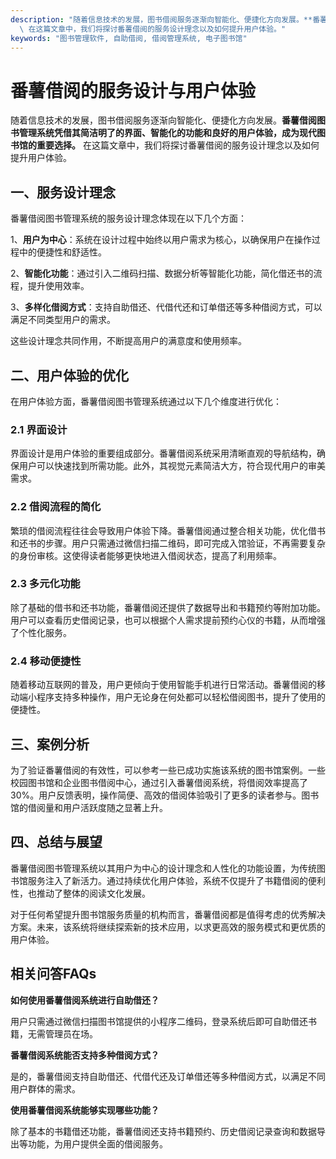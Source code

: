 ```yaml
---
description: "随着信息技术的发展，图书借阅服务逐渐向智能化、便捷化方向发展。**番薯借阅图书管理系统凭借其简洁明了的界面、智能化的功能和良好的用户体验，成为现代图书馆的重要选择。**\
  \ 在这篇文章中，我们将探讨番薯借阅的服务设计理念以及如何提升用户体验。"
keywords: "图书管理软件, 自助借阅, 借阅管理系统, 电子图书馆"
---
```

# 番薯借阅的服务设计与用户体验

随着信息技术的发展，图书借阅服务逐渐向智能化、便捷化方向发展。**番薯借阅图书管理系统凭借其简洁明了的界面、智能化的功能和良好的用户体验，成为现代图书馆的重要选择。** 在这篇文章中，我们将探讨番薯借阅的服务设计理念以及如何提升用户体验。

## **一、服务设计理念**

番薯借阅图书管理系统的服务设计理念体现在以下几个方面：

1、**用户为中心**：系统在设计过程中始终以用户需求为核心，以确保用户在操作过程中的便捷性和舒适性。

2、**智能化功能**：通过引入二维码扫描、数据分析等智能化功能，简化借还书的流程，提升使用效率。

3、**多样化借阅方式**：支持自助借还、代借代还和订单借还等多种借阅方式，可以满足不同类型用户的需求。

这些设计理念共同作用，不断提高用户的满意度和使用频率。

## **二、用户体验的优化**

在用户体验方面，番薯借阅图书管理系统通过以下几个维度进行优化：

### **2.1 界面设计**

界面设计是用户体验的重要组成部分。番薯借阅系统采用清晰直观的导航结构，确保用户可以快速找到所需功能。此外，其视觉元素简洁大方，符合现代用户的审美需求。

### **2.2 借阅流程的简化**

繁琐的借阅流程往往会导致用户体验下降。番薯借阅通过整合相关功能，优化借书和还书的步骤。用户只需通过微信扫描二维码，即可完成入馆验证，不再需要复杂的身份审核。这使得读者能够更快地进入借阅状态，提高了利用频率。

### **2.3 多元化功能**

除了基础的借书和还书功能，番薯借阅还提供了数据导出和书籍预约等附加功能。用户可以查看历史借阅记录，也可以根据个人需求提前预约心仪的书籍，从而增强了个性化服务。

### **2.4 移动便捷性**

随着移动互联网的普及，用户更倾向于使用智能手机进行日常活动。番薯借阅的移动端小程序支持多种操作，用户无论身在何处都可以轻松借阅图书，提升了使用的便捷性。

## **三、案例分析**

为了验证番薯借阅的有效性，可以参考一些已成功实施该系统的图书馆案例。一些校园图书馆和企业图书借阅中心，通过引入番薯借阅系统，将借阅效率提高了30%。用户反馈表明，操作简便、高效的借阅体验吸引了更多的读者参与。图书馆的借阅量和用户活跃度随之显著上升。

## **四、总结与展望**

番薯借阅图书管理系统以其用户为中心的设计理念和人性化的功能设置，为传统图书馆服务注入了新活力。通过持续优化用户体验，系统不仅提升了书籍借阅的便利性，也推动了整体的阅读文化发展。

对于任何希望提升图书馆服务质量的机构而言，番薯借阅都是值得考虑的优秀解决方案。未来，该系统将继续探索新的技术应用，以求更高效的服务模式和更优质的用户体验。

## 相关问答FAQs

**如何使用番薯借阅系统进行自助借还？**

用户只需通过微信扫描图书馆提供的小程序二维码，登录系统后即可自助借还书籍，无需管理员在场。

**番薯借阅系统能否支持多种借阅方式？**

是的，番薯借阅支持自助借还、代借代还及订单借还等多种借阅方式，以满足不同用户群体的需求。

**使用番薯借阅系统能够实现哪些功能？**

除了基本的书籍借还功能，番薯借阅还支持书籍预约、历史借阅记录查询和数据导出等功能，为用户提供全面的借阅服务。

